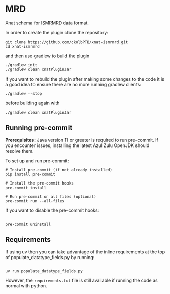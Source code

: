 # MRD

Xnat schema for ISMRMRD data format.

In order to create the plugin clone the repository:

```shell
git clone https://github.com/ckolbPTB/xnat-ismrmrd.git
cd xnat-ismrmrd
```

and then use gradlew to build the plugin

```shell
./gradlew init
./gradlew clean xnatPluginJar
```

If you want to rebuild the plugin after making some changes to the code it is a
good idea to ensure there are no more running gradlew clients:

```shell
./gradlew --stop
```

before building again with

```shell
./gradlew clean xnatPluginJar
```

## Running pre-commit

**Prerequisites:** Java version 11 or greater is required to run pre-commit. If you encounter issues, installing the latest Azul Zulu OpenJDK should resolve them.

To set up and run pre-commit:

```shell
# Install pre-commit (if not already installed)
pip install pre-commit

# Install the pre-commit hooks
pre-commit install

# Run pre-commit on all files (optional)
pre-commit run --all-files
```

If you want to disable the pre-commit hooks:

```shell

pre-commit uninstall
```

## Requirements

If using uv then you can take advantage of the inline requirements at the top of populate_datatype_fields.py by running:

```shell

uv run populate_datatype_fields.py
```

However, the `requirements.txt` file is still available if running the code
as normal with python.
